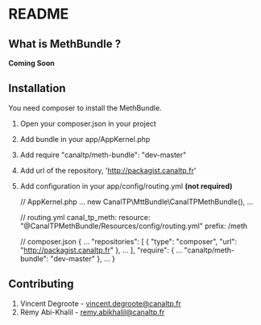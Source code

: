 README
======

What is MethBundle ?
-----------------------------

__Coming Soon__


Installation
-------------

You need composer to install the MethBundle.

1. Open your composer.json in your project
2. Add bundle in your app/AppKernel.php
3. Add require "canaltp/meth-bundle": "dev-master"
4. Add url of the repository, 'http://packagist.canaltp.fr'
5. Add configuration in your app/config/routing.yml __(not required)__

    // AppKernel.php
    ...
    new CanalTP\MttBundle\CanalTPMethBundle(),
    ...

    // routing.yml
    canal_tp_meth:
        resource: "@CanalTPMethBundle/Resources/config/routing.yml"
        prefix:   /meth

    // composer.json
    {
        ...
        "repositories": [
            {
                "type": "composer",
                "url": "http://packagist.canaltp.fr"
            },
            ...
        ],
        "require": {
            ...
            "canaltp/meth-bundle": "dev-master"
        },
        ...
    }

Contributing
-------------

1. Vincent Degroote - vincent.degroote@canaltp.fr
2. Rémy Abi-Khalil - remy.abikhalil@canaltp.fr

